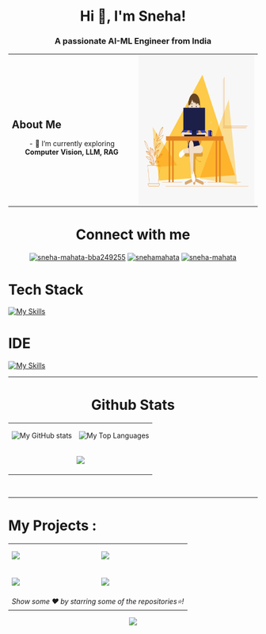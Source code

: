 <h1 align="center">Hi 👋, I'm Sneha!</h1>
<h3 align="center">A passionate AI-ML Engineer from India</h3>

<table align="center">
<tr>
<td align="center">  
<h2 align="left">About Me</h2>
- 🌱 I’m currently exploring <b>Computer Vision, LLM, RAG</b>
</td>
<td>
<img align="right" alt="GIF" src="https://github.com/Sneha-Mahata/Sneha-Mahata/blob/main/code.gif?raw=true" width="400" height="300" />
</td>
</tr>
</table>

<h1 align="center">Connect with me</h1>
<p align="center">
<a href="https://linkedin.com/in/sneha-mahata-bba249255" target="blank"><img align="center" src="https://raw.githubusercontent.com/rahuldkjain/github-profile-readme-generator/master/src/images/icons/Social/linked-in-alt.svg" alt="sneha-mahata-bba249255" height="30" width="40" /></a>
<a href="https://kaggle.com/snehamahata" target="blank"><img align="center" src="https://raw.githubusercontent.com/rahuldkjain/github-profile-readme-generator/master/src/images/icons/Social/kaggle.svg" alt="snehamahata" height="30" width="40" /></a>
<a href="https://www.leetcode.com/sneha-mahata" target="blank"><img align="center" src="https://raw.githubusercontent.com/rahuldkjain/github-profile-readme-generator/master/src/images/icons/Social/leet-code.svg" alt="sneha-mahata" height="30" width="40" /></a>
</p>

# Tech Stack
[![My Skills](https://skillicons.dev/icons?i=c,cpp,py,html,css,js,react,tailwind,nodejs,flask,django,postgres,sklearn,tensorflow,pytorch,opencv,aws)](https://skillicons.dev)

# IDE
[![My Skills](https://skillicons.dev/icons?i=vscode,pycharm,linux)](https://skillicons.dev)
<br/>
<hr>

<h1 align="center">Github Stats</h1>
<table align="center">
<tr><td align="center">

![My GitHub stats](https://github-readme-stats.vercel.app/api?username=Sneha-Mahata\&rank_icon=github\&show_icons=true\&show=reviews,discussions_started,discussions_answered,prs_merged,prs_merged_percentage\&theme=bear)

</td><td>

![My Top Languages](https://github-readme-stats.vercel.app/api/top-langs/?username=Sneha-Mahata\&layout=compact\&theme=bear)

</td></tr>
<tr><td colspan="2" align="center">
    
![](https://github-readme-streak-stats.herokuapp.com/?user=Sneha-Mahata&theme=bear)

</td></tr></table>
<br>
<hr>

# My Projects :
<table align="center" cellspacing="3"><tr><td>
    
<a href="https://github.com/Sneha-Mahata/Multiclass-Image-Classification"><img src="https://github-readme-stats.vercel.app/api/pin/?username=Sneha-Mahata&repo=Multiclass-Image-Classification&cache_seconds=86400&theme=bear"></a>

</td><td>

<a href="https://github.com/Sneha-Mahata/Dog-Vision"><img src="https://github-readme-stats.vercel.app/api/pin/?username=Sneha-Mahata&repo=Dog-Vision&cache_seconds=86400&theme=bear"></a>

</td></tr><tr><td>

<a href="https://github.com/Sneha-Mahata/End-to-end-Bulldozer-Price-Regression"><img src="https://github-readme-stats.vercel.app/api/pin/?username=Sneha-Mahata&repo=End-to-end-Bulldozer-Price-Regression&cache_seconds=86400&theme=bear"></a>

</td><td>

<a href="https://github.com/Sneha-Mahata/End-to-end-Heart-Disease-Classification"><img src="https://github-readme-stats.vercel.app/api/pin/?username=Sneha-Mahata&repo=End-to-end-Heart-Disease-Classification&cache_seconds=86400&theme=bear"></a>

</td></tr>
<tr>
    <td align="center" colspan="2"><i>Show some ❤️ by starring some of the repositories⭐!</i></td>
</tr></table>

<div align="center">
    <img src="https://capsule-render.vercel.app/api?type=waving&height=200&text=%20%20Happy%20Coding,%20Stay%20Awesome!%20%20&fontColor=FFFFFF&fontSize=40&animation=twinkling&fontAlign=50&fontAlignY=70&color=gradient&&customColorList=6,24,2,28,30&section=footer">
</div>
